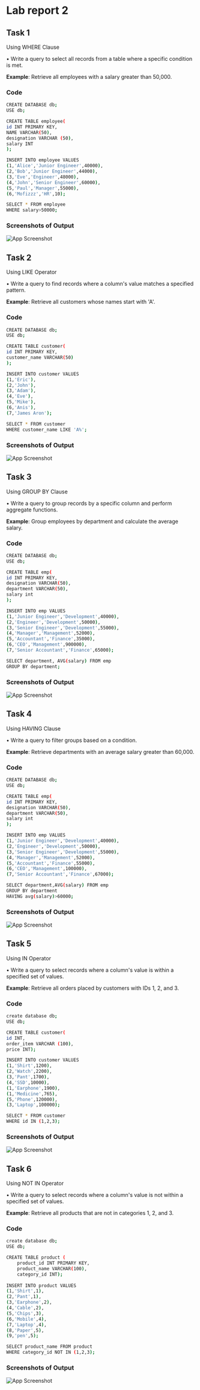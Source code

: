 
# Lab report 2




## Task 1
Using WHERE Clause


•  Write a query to select all records from a table where a specific condition is met.

**Example**: Retrieve all employees with a salary greater than 50,000.
### Code



```bash
CREATE DATABASE db;
USE db;

CREATE TABLE employee(
id INT PRIMARY KEY,
NAME VARCHAR(50),
designation VARCHAR (50),
salary INT
);

INSERT INTO employee VALUES
(1,'Alice','Junior Engineer',40000),
(2,'Bob','Junior Engineer',44000),
(3,'Eve','Engineer',48000),
(4,'John','Senior Engineer',60000),
(5,'Paul','Manager',55000),
(6,'Mofizzz','HR',10);

SELECT * FROM employee
WHERE salary>50000;
```


### Screenshots of Output

![App Screenshot](https://github.com/AbrarShazid/DBMS/blob/main/Lab%20report%202/Images%20of%20Output/1%20output.png)


## Task 2
Using LIKE Operator

•  Write a query to find records where a column's 
value matches a specified pattern.

**Example**: Retrieve all customers whose names start with 'A'.
### Code



```bash
CREATE DATABASE db;
USE db;

CREATE TABLE customer(
id INT PRIMARY KEY,
customer_name VARCHAR(50)
);

INSERT INTO customer VALUES
(1,'Eric'),
(2,'John'),
(3,'Adam'),
(4,'Eve'),
(5,'Mike'),
(6,'Anis'),
(7,'James Aron');

SELECT * FROM customer
WHERE customer_name LIKE 'A%';
```


### Screenshots of Output

![App Screenshot](https://github.com/AbrarShazid/DBMS/blob/main/Lab%20report%202/Images%20of%20Output/2%20output.png)



## Task 3
 Using GROUP BY Clause

•  Write a query to group records by a specific column and perform aggregate functions.

**Example**: Group employees by department and calculate the average salary.
### Code



```bash
CREATE DATABASE db;
USE db;

CREATE TABLE emp(
id INT PRIMARY KEY,
designation VARCHAR(50),
department VARCHAR(50),
salary int
);

INSERT INTO emp VALUES
(1,'Junior Engineer','Development',40000),
(2,'Engineer','Development',50000),
(3,'Senior Engineer','Development',55000),
(4,'Manager','Management',52000),
(5,'Accountant','Finance',35000),
(6,'CEO','Management',900000),
(7,'Senior Accountant','Finance',65000);

SELECT department, AVG(salary) FROM emp 
GROUP BY department;
```


### Screenshots of Output

![App Screenshot](https://github.com/AbrarShazid/DBMS/blob/main/Lab%20report%202/Images%20of%20Output/3%20Output.png)


## Task 4
 Using HAVING Clause
 
•  Write a query to filter groups based on a condition.

**Example**: Retrieve departments with an average salary greater than 60,000.
### Code



```bash
CREATE DATABASE db;
USE db;

CREATE TABLE emp(
id INT PRIMARY KEY,
designation VARCHAR(50),
department VARCHAR(50),
salary int
);

INSERT INTO emp VALUES
(1,'Junior Engineer','Development',40000),
(2,'Engineer','Development',50000),
(3,'Senior Engineer','Development',55000),
(4,'Manager','Management',52000),
(5,'Accountant','Finance',55000),
(6,'CEO','Management',100000),
(7,'Senior Accountant','Finance',67000);

SELECT department,AVG(salary) FROM emp 
GROUP BY department 
HAVING avg(salary)>60000;
```


### Screenshots of Output

![App Screenshot](https://github.com/AbrarShazid/DBMS/blob/main/Lab%20report%202/Images%20of%20Output/4%20output.png)



## Task 5
Using IN Operator

•  Write a query to select records where a column's value is within a specified set of values.

**Example**: Retrieve all orders placed by customers with IDs 1, 2, and 3.
### Code



```bash
create database db;
USE db;

CREATE TABLE customer(
id INT,
order_item VARCHAR (100),
price INT);

INSERT INTO customer VALUES
(1,'Shirt',1200),
(2,'Watch',2200),
(3,'Pant',1700),
(4,'SSD',10000),
(1,'Earphone',1900),
(1,'Medicine',765),
(5,'Phone',120000),
(3,'Laptop',100000);

SELECT * FROM customer
WHERE id IN (1,2,3);
```


### Screenshots of Output

![App Screenshot](https://github.com/AbrarShazid/DBMS/blob/main/Lab%20report%202/Images%20of%20Output/5%20Output.png)


## Task 6
 Using NOT IN Operator
 
•  Write a query to select records where a column's value is not within a specified set of values.

**Example**: Retrieve all products that are not in categories 1, 2, and 3.
### Code



```bash
create database db;
USE db;

CREATE TABLE product (
    product_id INT PRIMARY KEY, 
    product_name VARCHAR(100),  
    category_id INT);
    
INSERT INTO product VALUES
(1,'Shirt',1),
(2,'Pant',1),
(3,'Earphone',2),
(4,'Cable',2),
(5,'Chips',3),
(6,'Mobile',4),
(7,'Laptop',4),
(8,'Paper',5),
(9,'pen',5);

SELECT product_name FROM product
WHERE category_id NOT IN (1,2,3);

```


### Screenshots of Output

![App Screenshot](https://github.com/AbrarShazid/DBMS/blob/main/Lab%20report%202/Images%20of%20Output/6%20output.png)



